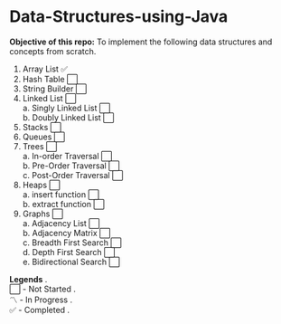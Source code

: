 # Data-Structures-using-Java

**Objective of this repo:** To implement the following data structures and concepts from scratch.

1. Array List :white_check_mark:
2. Hash Table :white_large_square:
3. String Builder :white_large_square:
4. Linked List :white_large_square:  
    a. Singly Linked List :white_large_square:  
    b. Doubly Linked List :white_large_square:  
5. Stacks :white_large_square:
6. Queues :white_large_square:
7. Trees :white_large_square:  
    a. In-order Traversal :white_large_square:  
    b. Pre-Order Traversal :white_large_square:  
    c. Post-Order Traversal :white_large_square:  
8. Heaps :white_large_square:  
    a. insert function :white_large_square:  
    b. extract function :white_large_square:  
9. Graphs :white_large_square:  
    a. Adjacency List :white_large_square:  
    b. Adjacency Matrix :white_large_square:  
    c. Breadth First Search :white_large_square:  
    d. Depth First Search :white_large_square:  
    e. Bidirectional Search :white_large_square:  
    
      
**Legends** .   
:white_large_square: - Not Started .  
:part_alternation_mark:	- In Progress .  
:white_check_mark:	- Completed .  
